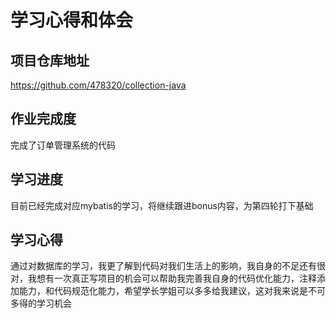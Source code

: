 # 学习心得和体会

## 项目仓库地址
https://github.com/478320/collection-java

## 作业完成度
完成了订单管理系统的代码

## 学习进度

目前已经完成对应mybatis的学习，将继续跟进bonus内容，为第四轮打下基础

## 学习心得

通过对数据库的学习，我更了解到代码对我们生活上的影响，我自身的不足还有很对，我想有一次真正写项目的机会可以帮助我完善我自身的代码优化能力，注释添加能力，和代码规范化能力，希望学长学姐可以多多给我建议，这对我来说是不可多得的学习机会
